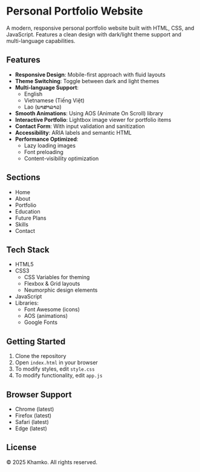 # Personal Portfolio Website

A modern, responsive personal portfolio website built with HTML, CSS, and JavaScript. Features a clean design with dark/light theme support and multi-language capabilities.

## Features

- **Responsive Design**: Mobile-first approach with fluid layouts
- **Theme Switching**: Toggle between dark and light themes
- **Multi-language Support**: 
  - English
  - Vietnamese (Tiếng Việt)
  - Lao (ພາສາລາວ)
- **Smooth Animations**: Using AOS (Animate On Scroll) library
- **Interactive Portfolio**: Lightbox image viewer for portfolio items
- **Contact Form**: With input validation and sanitization
- **Accessibility**: ARIA labels and semantic HTML
- **Performance Optimized**:
  - Lazy loading images
  - Font preloading
  - Content-visibility optimization

## Sections

- Home
- About
- Portfolio
- Education
- Future Plans
- Skills
- Contact

## Tech Stack

- HTML5
- CSS3
  - CSS Variables for theming
  - Flexbox & Grid layouts
  - Neumorphic design elements
- JavaScript
- Libraries:
  - Font Awesome (icons)
  - AOS (animations)
  - Google Fonts

## Getting Started

1. Clone the repository
2. Open `index.html` in your browser
3. To modify styles, edit `style.css`
4. To modify functionality, edit `app.js`

## Browser Support

- Chrome (latest)
- Firefox (latest)
- Safari (latest)
- Edge (latest)

## License

© 2025 Khamko. All rights reserved.